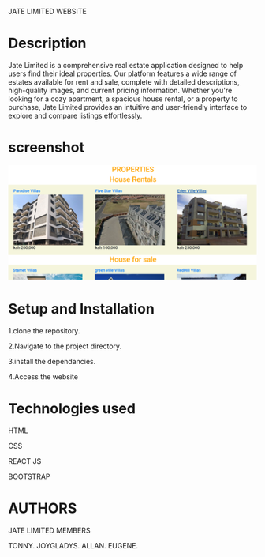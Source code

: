 JATE LIMITED WEBSITE

<h1>Description</h1>

<p>Jate Limited is a comprehensive real estate application designed to help users find their ideal properties. Our platform features a wide range of estates available for rent and sale, complete with detailed descriptions, high-quality images, and current pricing information. Whether you're looking for a cozy apartment, a spacious house rental, or a property to purchase, Jate Limited provides an intuitive and user-friendly interface to explore and compare listings effortlessly.</p>

<h1>screenshot</h1>
<img src="src/assets/Screenshot from 2024-05-31 21-35-01.png"/>
<h1>Setup and Installation</h1>

1.clone the repository.

2.Navigate to the project directory.

3.install the dependancies.

4.Access the website

<h1>Technologies used</h1>
HTML

CSS

REACT JS

BOOTSTRAP

<h1>AUTHORS</h1>
 JATE LIMITED MEMBERS

 TONNY.
 JOYGLADYS.
 ALLAN.
 EUGENE.
 
